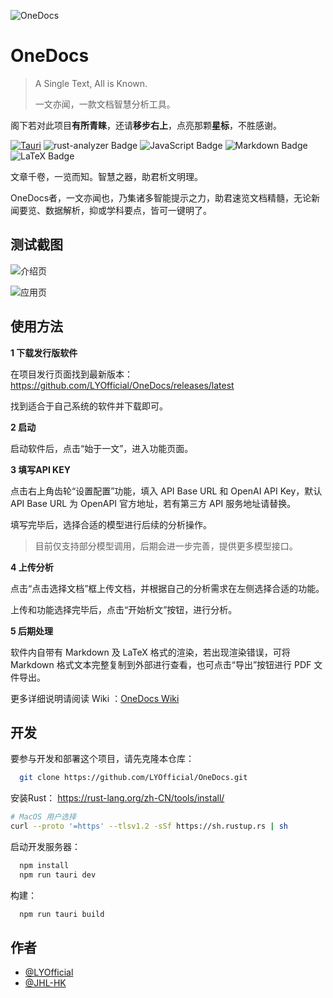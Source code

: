 ![OneDocs](https://socialify.git.ci/LYOfficial/OneDocs/image?description=1&font=KoHo&forks=1&issues=1&language=1&logo=https%3A%2F%2Fimg.1n.hk%2Ff%2F2025%2F10%2F09%2F68e785e2743a1.png&name=1&owner=1&pattern=Plus&pulls=1&stargazers=1&theme=Auto)


# OneDocs

> A Single Text, All is Known.
>
> 一文亦闻，一款文档智慧分析工具。

阁下若对此项目**有所青睐**，还请**移步右上**，点亮那颗**星标**，不胜感谢。

[![Tauri](https://img.shields.io/badge/Tauri-v2-FFC131?style=for-the-badge&logo=tauri&logoColor=white&labelColor=24C8DB)](https://tauri.app/) ![rust-analyzer Badge](https://img.shields.io/badge/rust--analyzer-DEA584?logo=rust&logoColor=black&style=for-the-badge) ![JavaScript Badge](https://img.shields.io/badge/JavaScript-F7DF1E?logo=javascript&logoColor=black&style=for-the-badge) ![Markdown Badge](https://img.shields.io/badge/Markdown-000000?logo=markdown&logoColor=white&style=for-the-badge) ![LaTeX Badge](https://img.shields.io/badge/LaTeX-008080?logo=latex&logoColor=white&style=for-the-badge)

文章千卷，一览而知。智慧之器，助君析文明理。

OneDocs者，一文亦闻也，乃集诸多智能提示之力，助君速览文档精髓，无论新闻要览、数据解析，抑或学科要点，皆可一键明了。
## 测试截图

![介绍页](https://img.1n.hk/f/2025/10/09/68e788eb98c17.png)

![应用页](https://img.1n.hk/f/2025/10/09/68e788ebe0f26.png)


## 使用方法

**1 下载发行版软件**

在项目发行页面找到最新版本： https://github.com/LYOfficial/OneDocs/releases/latest

找到适合于自己系统的软件并下载即可。


**2 启动**

启动软件后，点击“始于一文”，进入功能页面。

**3 填写API KEY**

点击右上角齿轮“设置配置”功能，填入 API Base URL 和 OpenAI API Key，默认 API Base URL 为 OpenAPI 官方地址，若有第三方 API 服务地址请替换。

填写完毕后，选择合适的模型进行后续的分析操作。

> 目前仅支持部分模型调用，后期会进一步完善，提供更多模型接口。

**4 上传分析**

点击“点击选择文档”框上传文档，并根据自己的分析需求在左侧选择合适的功能。

上传和功能选择完毕后，点击“开始析文”按钮，进行分析。

**5 后期处理**

软件内自带有 Markdown 及 LaTeX 格式的渲染，若出现渲染错误，可将 Markdown 格式文本完整复制到外部进行查看，也可点击“导出”按钮进行 PDF 文件导出。

更多详细说明请阅读 Wiki ：[OneDocs Wiki](https://github.com/LYOfficial/OneDocs/wiki)

## 开发

要参与开发和部署这个项目，请先克隆本仓库：

```bash
  git clone https://github.com/LYOfficial/OneDocs.git
```

安装Rust： https://rust-lang.org/zh-CN/tools/install/
```bash
# MacOS 用户选择
curl --proto '=https' --tlsv1.2 -sSf https://sh.rustup.rs | sh
```


启动开发服务器：

```bash
  npm install
  npm run tauri dev
```

构建：

```bash
  npm run tauri build
```


## 作者

- [@LYOfficial](https://github.com/LYOfficial/)
- [@JHL-HK](https://github.com/JHL-HK)
